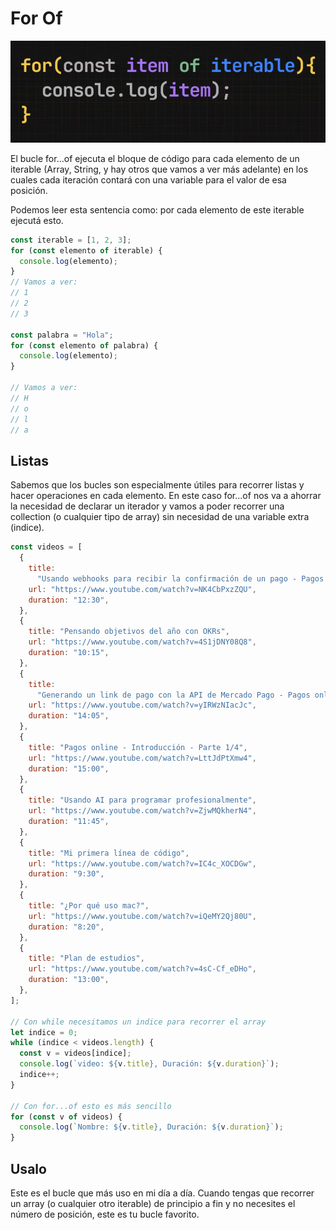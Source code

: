 # For Of

![alt text](image.png)

El bucle for...of ejecuta el bloque de código para cada elemento de un iterable (Array, String, y hay otros que vamos a ver más adelante) en los cuales cada iteración contará con una variable para el valor de esa posición.

Podemos leer esta sentencia como: por cada elemento de este iterable ejecutá esto.

```javascript
const iterable = [1, 2, 3];
for (const elemento of iterable) {
  console.log(elemento);
}
// Vamos a ver:
// 1
// 2
// 3

const palabra = "Hola";
for (const elemento of palabra) {
  console.log(elemento);
}

// Vamos a ver:
// H
// o
// l
// a
```

## Listas

Sabemos que los bucles son especialmente útiles para recorrer listas y hacer operaciones en cada elemento. En este caso for...of nos va a ahorrar la necesidad de declarar un iterador y vamos a poder recorrer una collection (o cualquier tipo de array) sin necesidad de una variable extra (indice).

```javascript
const videos = [
  {
    title:
      "Usando webhooks para recibir la confirmación de un pago - Pagos online -  Parte 3/4",
    url: "https://www.youtube.com/watch?v=NK4CbPxzZQU",
    duration: "12:30",
  },
  {
    title: "Pensando objetivos del año con OKRs",
    url: "https://www.youtube.com/watch?v=4S1jDNY08Q8",
    duration: "10:15",
  },
  {
    title:
      "Generando un link de pago con la API de Mercado Pago - Pagos online -  Parte 2/4",
    url: "https://www.youtube.com/watch?v=yIRWzNIacJc",
    duration: "14:05",
  },
  {
    title: "Pagos online - Introducción - Parte 1/4",
    url: "https://www.youtube.com/watch?v=LttJdPtXmw4",
    duration: "15:00",
  },
  {
    title: "Usando AI para programar profesionalmente",
    url: "https://www.youtube.com/watch?v=ZjwMQkherN4",
    duration: "11:45",
  },
  {
    title: "Mi primera línea de código",
    url: "https://www.youtube.com/watch?v=IC4c_XOCDGw",
    duration: "9:30",
  },
  {
    title: "¿Por qué uso mac?",
    url: "https://www.youtube.com/watch?v=iQeMY2Qj80U",
    duration: "8:20",
  },
  {
    title: "Plan de estudios",
    url: "https://www.youtube.com/watch?v=4sC-Cf_eDHo",
    duration: "13:00",
  },
];

// Con while necesitamos un indice para recorrer el array
let indice = 0;
while (indice < videos.length) {
  const v = videos[indice];
  console.log(`video: ${v.title}, Duración: ${v.duration}`);
  indice++;
}

// Con for...of esto es más sencillo
for (const v of videos) {
  console.log(`Nombre: ${v.title}, Duración: ${v.duration}`);
}
```

## Usalo

Este es el bucle que más uso en mi día a día. Cuando tengas que recorrer un array (o cualquier otro iterable) de principio a fin y no necesites el número de posición, este es tu bucle favorito.

